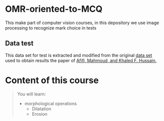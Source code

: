 # OMR-oriented-to-MCQ

This make part of computer vision courses, in this depository we use image processing to recognize mark choice in tests

## Data test

This data set for test is extracted and modified from the original [data set](https://sites.google.com/view/mcq-dataset) used to obtain results the paper of [Afifi, Mahmoud, and Khaled F. Hussain.](https://arxiv.org/pdf/1711.00972.pdf)

# Content of this course

> You will learn:
>   - morphological operations
>       - Dilatation
>       - Erosion
>
